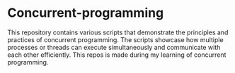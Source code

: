 # Concurrent-programming
This repository contains various scripts that demonstrate the principles and practices of concurrent programming. The scripts showcase how multiple processes or threads can execute simultaneously and communicate with each other efficiently. This repos is made during my learning of concurrent programming.
